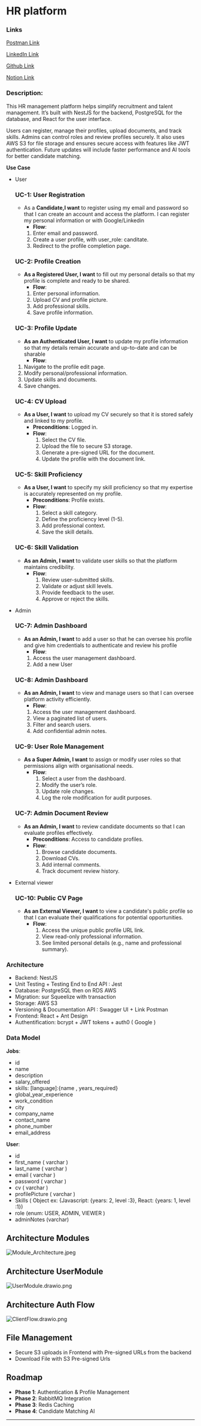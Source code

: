 # HR platform

### **Links**

[Postman Link](https://www.postman.com/satellite-technologist-64110848/workspace/hr-platforn)

[LinkedIn Link](https://www.linkedin.com/in/samuelcharbit/)

[Github Link](https://github.com/samrub06/hrplatform)

[Notion Link]([https://www.notion.so/Notes-NodeJS-1519653b1ac1802a8da8d86fcedd3799?pvs=21](https://befitting-print-b6c.notion.site/Project-HR-platform-1509653b1ac1809f922dede0873e12e3?pvs=74))



### Description:

This HR management platform helps simplify recruitment and talent management. It’s built with NestJS for the backend, PostgreSQL for the database, and React for the user interface. 

Users can register, manage their profiles, upload documents, and track skills. Admins can control roles and review profiles securely. It also uses AWS S3 for file storage and ensures secure access with features like JWT authentication. Future updates will include faster performance and AI tools for better candidate matching.

**Use Case**

- User
    
    ### **UC-1: User Registration**
    
    - As a **Candidate,I want** to register using my email and password so that I can create an account and access the platform. I can register my personal information or with Google/Linkedin
        - **Flow**:
        1. Enter email and password.
        2. Create a user profile, with user_role: canditate.
        3. Redirect to the profile completion page.
    
    ### **UC-2: Profile Creation**
    
    - **As a Registered User, I want** to fill out my personal details so that my profile is complete and ready to be shared.
        - **Flow**:
        1. Enter personal information.
        2. Upload CV and profile picture.
        3. Add professional skills.
        4. Save profile information.
    
    ### **UC-3: Profile Update**
    
    - **As an Authenticated User, I want** to update my profile information so that my details remain accurate and up-to-date and can be sharable
        - **Flow**:
    1. Navigate to the profile edit page.
    2. Modify personal/professional information.
    3. Update skills and documents.
    4. Save changes.
    
    ### **UC-4: CV Upload**
    
    - **As a User, I want** to upload my CV securely so that it is stored safely and linked to my profile.
        - **Preconditions**: Logged in.
        - **Flow**:
            1. Select the CV file.
            2. Upload the file to secure S3 storage.
            3. Generate a pre-signed URL for the document.
            4. Update the profile with the document link.
    
    ### **UC-5: Skill Proficiency**
    
    - **As a User, I want** to specify my skill proficiency so that my expertise is accurately represented on my profile.
        - **Preconditions**: Profile exists.
        - **Flow**:
            1. Select a skill category.
            2. Define the proficiency level (1-5).
            3. Add professional context.
            4. Save the skill details.
    
    ### **UC-6: Skill Validation**
    
    - **As an Admin, I want** to validate user skills so that the platform maintains credibility.
        - **Flow**:
            1. Review user-submitted skills.
            2. Validate or adjust skill levels.
            3. Provide feedback to the user.
            4. Approve or reject the skills.
- Admin
    
    
    ### **UC-7: Admin Dashboard**
    
    - **As an Admin, I want** to add a user so that he can oversee his profile and give him credentials to authenticate and review his profile
        - **Flow**:
        1. Access the user management dashboard.
        2. Add a new User
    
    ### **UC-8: Admin Dashboard**
    
    - **As an Admin, I want** to view and manage users so that I can oversee platform activity efficiently.
        - **Flow**:
        1. Access the user management dashboard.
        2. View a paginated list of users.
        3. Filter and search users.
        4. Add confidential admin notes.
    
    ### **UC-9: User Role Management**
    
    - **As a Super Admin, I want** to assign or modify user roles so that permissions align with organisational needs.
        - **Flow**:
            1. Select a user from the dashboard.
            2. Modify the user’s role.
            3. Update role changes.
            4. Log the role modification for audit purposes.
    
    ### **UC-7: Admin Document Review**
    
    - **As an Admin, I want** to review candidate documents so that I can evaluate profiles effectively.
        - **Preconditions**: Access to candidate profiles.
        - **Flow**:
            1. Browse candidate documents.
            2. Download CVs.
            3. Add internal comments.
            4. Track document review history.
- External viewer
    
    ### **UC-10: Public CV Page**
    
    - **As an External Viewer, I want** to view a candidate's public profile so that I can evaluate their qualifications for potential opportunities.
        - **Flow**:
            1. Access the unique public profile URL link.
            2. View read-only professional information.
            3. See limited personal details (e.g., name and professional summary).

### **Architecture**

- Backend: NestJS
- Unit Testing + Testing End to End API :  Jest
- Database: PostgreSQL then on RDS AWS
- Migration: sur Squeelize with transaction
- Storage: AWS S3
- Versioning & Documentation API : Swagger UI + Link Postman
- Frontend: React + Ant Design
- Authentification: bcrypt + JWT tokens + auth0 ( Google )

### **Data Model**

**Jobs**:

- id
- name
- description
- salary_offered
- skills:  [language]:{name , years_required}
- global_year_experience
- work_condition
- city
- company_name
- contact_name
- phone_number
- email_address

**User**:

- id
- first_name ( varchar )
- last_name ( varchar )
- email ( varchar )
- password ( varchar )
- cv ( varchar )
- profilePicture ( varchar )
- Skills ( Object ex: {Javascript: {years: 2, level :3}, React: {years: 1, level :1})
- role (enum: USER, ADMIN, VIEWER )
- adminNotes (varchar)

## Architecture Modules

![Module_Architecture.jpeg](asset/Module_Architecture.jpeg)

## Architecture UserModule

![UserModule.drawio.png](asset/Module_Architecture.jpeg)

## Architecture Auth Flow

![ClientFlow.drawio.png](asset/ClientFlow.drawio.png)

## **File Management**

- Secure S3 uploads in Frontend with Pre-signed URLs from the backend
- Download File with S3 Pre-signed Urls

## **Roadmap**

- **Phase 1**: Authentication & Profile Management
- **Phase 2**: RabbitMQ Integration
- **Phase 3**: Redis Caching
- **Phase 4**: Candidate Matching AI

---
